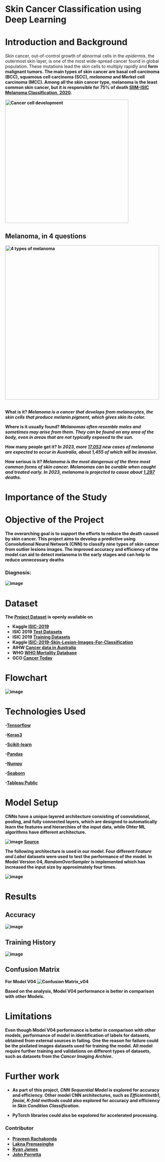 # Skin Cancer Classification using Deep Learning

# Introduction and Background
Skin cancer, out-of-control growth of abnormal cells in the *epidermis*, the outermost skin layer, is one of the most wide-spread cancer found in global population. These mutations lead the skin cells to multiply rapidly and <b>form malignant tumors. The main types of skin cancer are basal cell carcinoma (BCC), squamous cell carcinoma (SCC), *melanoma* and Merkel cell carcinoma (MCC). Among all the skin cancer type, melanoma is the least common skin cancer, but it is responsible for **75%** of death [SIIM-ISIC Melanoma Classification, 2020](https://www.kaggle.com/c/siim-isic-melanoma-classification).
 
<img src="https://www.cancer.gov/sites/g/files/xnrzdm211/files/styles/cgov_article/public/cgov_contextual_image/2019-06/1-how-does-cancer-form.jpg?h=b48714fe&itok=fc2eMUvr" alt="Cancer cell development" width=400/>
    
## Melanoma, in 4 questions ##

<img src="https://www.verywellhealth.com/thmb/GmfzGuCPokTF14Dk06EaWvvROzo=/3125x2084/filters:no_upscale():max_bytes(150000):strip_icc()/what-is-melanoma-514215_final-01-3b091d9a68074ba7b5a1cb6d8287cf92.png" width=500 alt="4 types of melanoma"/><br><br>
    
What is it? *Melanoma is a cancer that develops from melanocytes, the skin cells that produce melanin pigment, which gives skin its color.*

Where is it usually found? *Melanomas often resemble moles and sometimes may arise from them. They can be found on any area of the body, even in areas that are not typically exposed to the sun.*

How many people get it? *In 2023, more [17,053](https://public.tableau.com/app/profile/lakna.premasinghe/viz/MelanomaAnalysis_17032704663840/melanomainaustralia) new cases of melanoma are expected to occur in Australia, about 1,455 of which will be invasive*. 

How serious is it? *Melanoma is the most dangerous of the three most common forms of skin cancer. Melanomas can be curable when caught and treated early. In 2023, melanoma is projected to cause about [1,297](https://www.aihw.gov.au/reports/cancer/cancer-data-in-australia/data) deaths.*

# Importance of the Study

# Objective of the Project
The overarching goal is to support the efforts to reduce the death caused by skin cancer. This project aims to develop a predictive using **Convolutional Neural Network (CNN)** to classify nine types of skin cancer from outlier lesions images. The improved accuracy and efficiency of the model can aid to detect melanoma in the early stages and can help to reduce unnecessary deaths

### Diagnosis:

![image](https://github.com/pkrachakonda/Project4_Gr12/assets/20739237/37cac8f8-6be6-448e-b8fe-8e00b9f6f0a7)

# Dataset
The [Project Dataset](https://github.com/pkrachakonda/Project4_Gr12/tree/main/Project_Datasets) is openly available on
- Kaggle [ISIC-2019](https://www.kaggle.com/code/bhanuprasanna/skin-cancer-detection-isic-2019/input)
- ISIC 2019 [Test Datasets](https://isic-challenge-data.s3.amazonaws.com/2019/ISIC_2019_Test_Input.zip)
- ISIC 2019 [Training Datasets](https://isic-challenge-data.s3.amazonaws.com/2019/ISIC_2019_Training_Input.zip)
- Kaggle [ISIC-2019-Skin-Lesion-Images-For-Classification](https://www.kaggle.com/datasets/salviohexia/isic-2019-skin-lesion-images-for-classification/data)
- AIHW [Cancer data in Australia](https://www.aihw.gov.au/reports/cancer/cancer-data-in-australia/data)
- WHO [WHO Mortality Database](https://platform.who.int/mortality/themes/theme-details/topics/indicator-groups/indicator-group-details/MDB/melanoma-and-other-skin-cancers)
- GCO [Cancer Today](https://gco.iarc.fr/today/online-analysis-map?v=2020&mode=population&mode_population=continents&population=900&populations=900&key=asr&sex=0&cancer=39&type=0&statistic=5&prevalence=0&population_group=0&ages_group%5B%5D=0&ages_group%5B%5D=17&nb_items=10&group_cancer=1&include_nmsc=0&include_nmsc_other=0&projection=natural-earth&color_palette=default&map_scale=quantile&map_nb_colors=5&continent=0&show_ranking=0&rotate=%255B10%252C0%255D)

# Flowchart

![image](https://github.com/pkrachakonda/Project4_Gr12/assets/20739237/e7187979-e98b-4218-941f-ff810253d311)

# Technologies Used

 -[Tensorflow](https://www.tensorflow.org/)

 -[Keras3](https://keras.io/keras_3/)

 -[Scikit-learn](https://scikit-learn.org/stable/)

 -[Pandas](https://pandas.pydata.org/)

 -[Numpy](https://numpy.org/)

 -[Seaborn](https://seaborn.pydata.org/)

 -[Tableau Public](https://www.tableau.com/products/public)


# Model Setup
CNNs have a unique layered architecture consisting of convolutional, pooling, and fully connected layers, which are designed to automatically learn the features and hierarchies of the input data, while Ohter ML algorithms have different architecture.

![image](https://github.com/pkrachakonda/Project4_Gr12/assets/20739237/f76ae654-a550-4d0d-b770-50d78d3742e3)
[Source](https://miro.medium.com/v2/resize:fit:4800/format:webp/0*LeK_gmCf3DfO3gj_.jpeg)

The following architecture is used in our model. Four different *Feature and Label* datasets were used to test the performance of the model. In Model Version 04, *RandomOverSampler* is implemented which has increased the input size by approximately four times.

![image](https://github.com/pkrachakonda/Project4_Gr12/assets/20739237/a70fa8a8-8e52-4013-be39-679e19ef1843)

# Results

## Accuracy

![image](https://github.com/pkrachakonda/Project4_Gr12/assets/20739237/3a5b33d8-c3ee-461b-af35-3f27058589be)


## Training History

![image](https://github.com/pkrachakonda/Project4_Gr12/assets/20739237/90d2de4e-1476-4f3c-9285-dfc443cb44a8)

## Confusion Matrix

For Model V04
![Confusion Matrix_v04](https://github.com/pkrachakonda/Project4_Gr12/assets/20739237/b2b9c1f1-57d4-4104-96bf-fc3db9b05759)

Based on the analysis, **Model V04** performance is better in comparison with other Models. 

# Limitations
Even though **Model V04** performance is better in comparison with other models, performance of model in identification of labels for datasets, obtained from external sources in failing. One the reason for failure could be the pixilated images datasets used for training the model. All model require further training and validations on different types of datasets, such as datasets from the *Cancer Imaging Archive*.

# Further work
 - As part of this project, *CNN Sequential Model* is explored for accuracy and efficiency. Other model CNN architectures, such as *Efficientnetb1*, *fasiai*, *K-fold methods* could also explored for accuracy and efficiency in *Skin Condition Classification*. 
 
 - PyTorch libraries could also be expolored for accelerated processing.


### Contributor

 - [Praveen Rachakonda](https://github.com/pkrachakonda)
 - [Lakna Premasinghe](https://github.com/lakigit)
 - [Ryan James](https://github.com/RyanLJames1997)
 - [John Porretta](https://github.com/Johnporretta)

